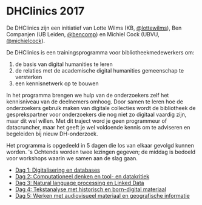 # DHClinics 2017

De DHClinics zijn een initiatief van Lotte Wilms (KB, [@lottewilms](https://twitter.com/lottewilms)), Ben Companjen (UB Leiden, [@bencomp](https://twitter.com/bencomp)) en Michiel Cock (UBVU, [@michielcock](https://twitter.com/michielcock)).

De DHClinics is een trainingsprogramma voor bibliotheekmedewerkers om:

1. de basis van digital humanities te leren
2. de relaties met de academische digital humanities gemeenschap te versterken
3. een kennisnetwerk op te bouwen

In het programma brengen we hulp van de onderzoekers zelf het kennisniveau van de deelnemers omhoog. Door samen te leren hoe de onderzoekers gebruik maken van digitale collecties wordt de bibliotheek de gesprekspartner voor onderzoekers die nog niet zo digitaal vaardig zijn, maar dit wel willen. Met dit traject word je geen programmeur of datacruncher, maar het geeft je wel voldoende kennis om te adviseren en begeleiden bij nieuw DH-onderzoek.

Het  programma is opgedeeld in 5 dagen die los van elkaar gevolgd kunnen worden. 's Ochtends worden twee lezingen gegeven; de middag is bedoeld voor workshops waarin we samen aan de slag gaan.

* [Dag 1: Digitalisering en databases](dag1.md)
* [Dag 2: Computationeel denken en tool- en datakritiek](dag2.md)
* [Dag 3: Natural language processing en Linked Data](dag3.md)
* [Dag 4: Tekstanalyse met historisch en born-digital materiaal](dag4.md)
* [Dag 5: Werken met audiovisueel materiaal en geografische informatie](dag5.md)
